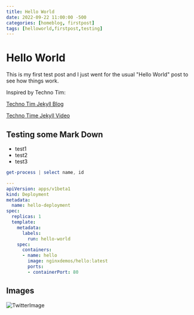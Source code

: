 ```yaml
---
title: Hello World
date: 2022-09-22 11:00:00 -500
categories: [homeblog, firstpost]
tags: [helloworld,firstpost,testing]
---
```


# Hello World

This is my first test post and I just went for the usual "Hello World" post to see how things work.

Inspired by Techno Tim:

[Techno Tim Jekyll Blog](https://docs.technotim.live/posts/jekyll-docs-site)

[Techno Time Jekyll Video](https://www.youtube.com/watch?v=F8iOU1ci19Q)

## Testing some Mark Down

* test1
* test2
* test3

```powershell
get-process | select name, id
```

```yaml
---
apiVersion: apps/v1beta1
kind: Deployment
metadata:
  name: hello-deployment
spec:
  replicas: 1
  template:
    metadata:
      labels:
        run: hello-world
    spec:
      containers:
      - name: hello
        image: nginxdemos/hello:latest
        ports:
        - containerPort: 80
```
## Images

![TwitterImage](https://pbs.twimg.com/profile_images/1443349680365129728/wKHRBSGS_400x400.jpg)